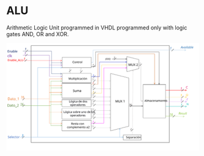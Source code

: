 # ALU
Arithmetic Logic Unit programmed in VHDL programmed only with logic gates AND, OR and XOR.

<img src="./BlockDiagram.svg">

